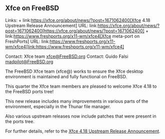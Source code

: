 ## Xfce on FreeBSD ##

Links: +
link:https://xfce.org/about/news/?post=1671062400[Xfce 4.18 Upstream Release Announcement] URL: link:https://xfce.org/about/news/?post=1671062400[https://xfce.org/about/news/?post=1671062400] +
link:https://www.freshports.org/x11-wm/xfce4[Xfce meta-port on FreshPorts] URL: link:https://www.freshports.org/x11-wm/xfce4[link:https://www.freshports.org/x11-wm/xfce4]

Contact: Xfce team <xfce@FreeBSD.org>
Contact: Guido Falsi <madpilot@FreeBSD.org>

The FreeBSD Xfce team (xfce@) works to ensure the Xfce desktop environment
is maintained and fully functional on FreeBSD.

This quarter the Xfce team members are pleased to welcome Xfce 4.18
to the FreeBSD ports tree!

This new release includes many improvements in various parts of the
environment, especially in the Thunar file manager.

Also various upstream releases now include patches that were present in
the ports tree.

For further details, refer to the [Xfce 4.18 Upstream Release Announcement](https://xfce.org/about/news/?post=1671062400).
